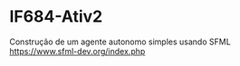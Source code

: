 # IF684-Ativ2
Construção de um agente autonomo simples usando SFML https://www.sfml-dev.org/index.php
